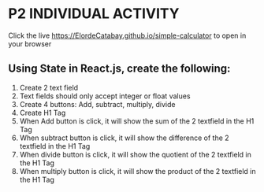 # P2 INDIVIDUAL ACTIVITY

Click the live https://ElordeCatabay.github.io/simple-calculator to open in your browser

## Using State in React.js, create the following:
1. Create 2 text field 
2. Text fields should only accept integer or float values 
3. Create 4 buttons: Add, subtract, multiply, divide 
4. Create H1 Tag 
5. When Add button is click, it will show the sum of the 2 textfield in the H1 Tag
6. When subtract button is click, it will show the difference of the 2 textfield in the H1 Tag 
7. When divide button is click, it will show the quotient of the 2 textfield in the H1 Tag 
8. When multiply button is click, it will show the product of the 2 textfield in the H1 Tag
